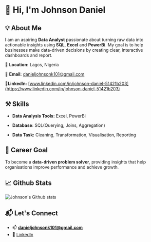 # 👋 Hi, I'm Johnson Daniel

## 💡 About Me
I am an aspiring **Data Analyst** passionate about turning raw data into actionable insights using **SQL**, **Excel** and **PowerBi**.
My goal is to help businesses make data-driven decisions by creating clear, interactive dashboards and report.

📍 **Location:** Lagos, Nigeria

📧 **Email:** [danieljohnsonk101@gmail.com](mailto:danieljohnsonk101@gmail.com)

🔗**Linkedln:** [www.linkedin.com/in/johnson-daniel-51421b203](https://www.linkedin.com/in/johnson-daniel-51421b203)

## ⚒️ Skills

- **Data Analysis Tools:** Excel, PowerBi

- **Database:** SQL(Querying, Joins, Aggregation)

- **Data Task:** Cleaning, Transformation, Visualisation, Reporting

## 🎯 Career Goal
To become a **data-driven problem solver**, providing insights that help organisations improve performance and achieve growth.

## 📈 Github Stats
![Johnson's Github stats](https://github-readme-stats.vercel.app/api?username=JohnsonDaniel-1&show_icon=true&theme=radical)

## 📬 Let's Connect
- 📫 **danieljohnsonk101@gmail.com**
- 🔗 [Linkedln](https://www.linkedin.com/in/johnson-daniel-51421b203)





<!--
**JohnsonDaniel-1/JohnsonDaniel-1** is a ✨ _special_ ✨ repository because its `README.md` (this file) appears on your GitHub profile.

Here are some ideas to get you started:

- 🔭 I’m currently working on ...
- 🌱 I’m currently learning ...
- 👯 I’m looking to collaborate on ...
- 🤔 I’m looking for help with ...
- 💬 Ask me about ...
- 📫 How to reach me: ...
- 😄 Pronouns: ...
- ⚡ Fun fact: ...
-->
